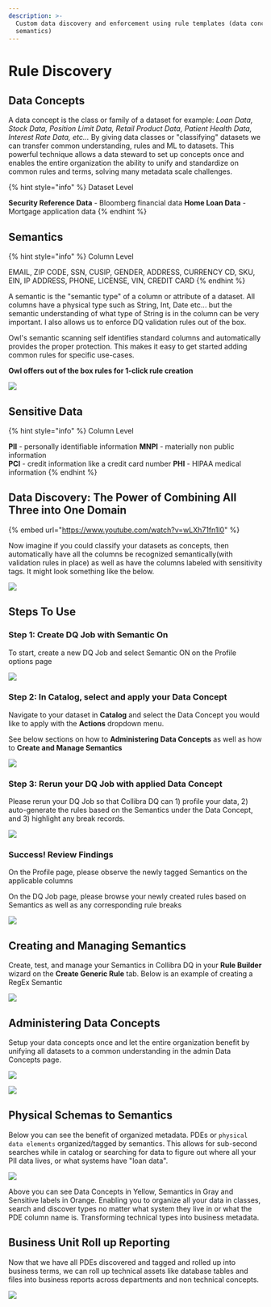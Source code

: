 ```yaml
---
description: >-
  Custom data discovery and enforcement using rule templates (data concepts and
  semantics)
---
```


# Rule Discovery

## Data Concepts

A data concept is the class or family of a dataset for example:  _Loan Data, Stock Data, Position Limit Data, Retail Product Data, Patient Health Data, Interest Rate Data, etc..._ By giving data classes or "classifying" datasets we can transfer common understanding, rules and ML to datasets. This powerful technique allows a data steward to set up concepts once and enables the entire organization the ability to unify and standardize on common rules and terms, solving many metadata scale challenges.

{% hint style="info" %}
Dataset Level

**Security Reference Data** - Bloomberg financial data                                                                      **Home Loan Data** - Mortgage application data
{% endhint %}

## Semantics

{% hint style="info" %}
Column Level

EMAIL, ZIP CODE, SSN, CUSIP, GENDER, ADDRESS, CURRENCY CD, SKU, EIN, IP ADDRESS, PHONE, LICENSE, VIN, CREDIT CARD
{% endhint %}

A semantic is the "semantic type" of a column or attribute of a dataset.  All columns have a physical type such as String, Int, Date etc... but the semantic understanding of what type of String is in the column can be very important.  I also allows us to enforce DQ validation rules out of the box.&#x20;

Owl's semantic scanning self identifies standard columns and automatically provides the proper protection. This makes it easy to get started adding common rules for specific use-cases.&#x20;

**Owl offers out of the box rules for 1-click rule creation**

![](../../.gitbook/assets/auto-rules.png)

## Sensitive Data

{% hint style="info" %}
Column Level

**PII** - personally identifiable information                                                                                             **MNPI** - materially non public information\
**PCI** - credit information like a credit card number                                                                              **PHI** - HIPAA medical information
{% endhint %}

## Data Discovery: The Power of Combining All Three into One Domain&#x20;

{% embed url="https://www.youtube.com/watch?v=wLXh71fn1l0" %}

Now imagine if you could classify your datasets as concepts, then automatically have all the columns be recognized semantically(with validation rules in place) as well as have the columns labeled with sensitivity tags.  It might look something like the below.

![](../../.gitbook/assets/screen-shot-2021-09-15-at-1.11.06-pm.png)

## Steps To Use

### Step 1: Create DQ Job with Semantic On

To start, create a new DQ Job and select Semantic ON on the Profile options page

![](<../../.gitbook/assets/dqjobsemanticon (1).gif>)

### Step 2: In Catalog, select and apply your Data Concept

Navigate to your dataset in **Catalog** and select the Data Concept you would like to apply with the **Actions** dropdown menu.

See below sections on how to **Administering Data Concepts** as well as how to **Create and Manage Semantics**

![](<../../.gitbook/assets/semantic-apply-dataconcept (1).gif>)

### Step 3: Rerun your DQ Job with applied Data Concept

Please rerun your DQ Job so that Collibra DQ can 1) profile your data, 2) auto-generate the rules based on the Semantics under the Data Concept, and 3) highlight any break records.

![](../../.gitbook/assets/dataconcept-rerun-job.gif)

### Success! Review Findings

On the Profile page, please observe the newly tagged Semantics on the applicable columns

On the DQ Job page, please browse your newly created rules based on Semantics as well as any corresponding rule breaks

![](../../.gitbook/assets/review-dataconcept-results.gif)

## Creating and Managing Semantics

Create, test, and manage your Semantics in Collibra DQ in your **Rule Builder** wizard on the **Create Generic Rule** tab. Below is an example of creating a RegEx Semantic

![](<../../.gitbook/assets/creating-semantic-regex (1).gif>)

## Administering Data Concepts

Setup your data concepts once and let the entire organization benefit by unifying all datasets to a common understanding in the admin Data Concepts page.&#x20;

![](../../.gitbook/assets/adding-data-concepts.gif)

![](../../.gitbook/assets/screen-shot-2021-09-15-at-1.14.42-pm.png)

## Physical Schemas to Semantics

Below you can see the benefit of organized metadata.  PDEs or `physical data elements` organized/tagged by semantics.  This allows for sub-second searches while in catalog or searching for data to figure out where all your PII data lives, or what systems have "loan data".

![](../../.gitbook/assets/screen-shot-2021-09-15-at-4.32.09-pm.png)

Above you can see Data Concepts in Yellow, Semantics in Gray and Sensitive labels in Orange.  Enabling you to organize all your data in classes, search and discover types no matter what system they live in or what the PDE column name is.  Transforming technical types into business metadata.

## Business Unit Roll up Reporting

Now that we have all PDEs discovered and tagged and rolled up into business terms, we can roll up technical assets like database tables and files into business reports across departments and non technical concepts.

![](../../.gitbook/assets/screen-shot-2021-09-15-at-5.17.14-pm.png)

